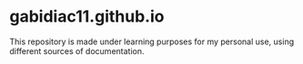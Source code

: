# gabidiac11.github.io

This repository is made under learning purposes for my personal use, using different sources of documentation.
